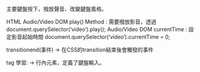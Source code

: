 主要鍵盤按下，撥放聲音、改變鍵盤風格。

HTML Audio/Video DOM play() Method : 需要撥放影音，透過 
document.querySelector(‘video’).play();
Audio/Video DOM currentTime : 設定影音起始時間
document.querySelector(‘video’).currentTime = 0; 

transitionend(事件) -> 在CSS的transition結束後會觸發的事件

tag 學習:
<kdb> -> 行內元素，定義了鍵盤輸入。


